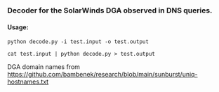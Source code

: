### Decoder for the SolarWinds DGA observed in DNS queries.

#### Usage:
`python decode.py -i test.input -o test.output`

`cat test.input | python decode.py > test.output`

DGA domain names from https://github.com/bambenek/research/blob/main/sunburst/uniq-hostnames.txt
